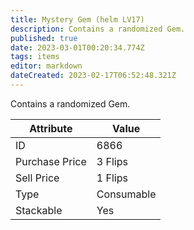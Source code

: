 ```yaml
---
title: Mystery Gem (helm LV17)
description: Contains a randomized Gem.
published: true
date: 2023-03-01T00:20:34.774Z
tags: items
editor: markdown
dateCreated: 2023-02-17T06:52:48.321Z
---
```


Contains a randomized Gem.

|Attribute|Value|
|-|-|
|ID|6866|
|Purchase Price|3 Flips|
|Sell Price|1 Flips|
|Type|Consumable|
|Stackable|Yes|

